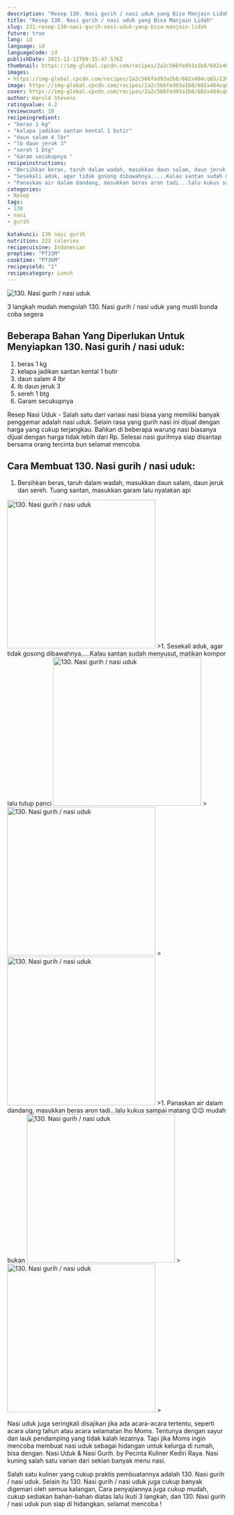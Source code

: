 ```yaml
---
description: "Resep 130. Nasi gurih / nasi uduk yang Bisa Manjain Lidah"
title: "Resep 130. Nasi gurih / nasi uduk yang Bisa Manjain Lidah"
slug: 231-resep-130-nasi-gurih-nasi-uduk-yang-bisa-manjain-lidah
future: true
lang: id
language: id
languageCode: id
publishDate: 2021-12-12T09:35:47.576Z 
thumbnail: https://img-global.cpcdn.com/recipes/2a2c566fed93a1b8/682x484cq65/130-nasi-gurih-nasi-uduk-foto-resep-utama.png
images:
- https://img-global.cpcdn.com/recipes/2a2c566fed93a1b8/682x484cq65/130-nasi-gurih-nasi-uduk-foto-resep-utama.png
image: https://img-global.cpcdn.com/recipes/2a2c566fed93a1b8/682x484cq65/130-nasi-gurih-nasi-uduk-foto-resep-utama.png
cover: https://img-global.cpcdn.com/recipes/2a2c566fed93a1b8/682x484cq65/130-nasi-gurih-nasi-uduk-foto-resep-utama.png
author: Harold Stevens
ratingvalue: 4.2
reviewcount: 10
recipeingredient:
- "beras 1 kg"
- "kelapa jadikan santan kental 1 butir"
- "daun salam 4 lbr"
- "lb daun jeruk 3"
- "sereh 1 btg"
- "Garam secukupnya "
recipeinstructions:
- "Bersihkan beras, taruh dalam wadah, masukkan daun salam, daun jeruk dan sereh. Tuang santan, masukkan garam lalu nyalakan api"
- "Sesekali aduk, agar tidak gosong dibawahnya.....Kalau santan sudah menyusut, matikan kompor lalu tutup panci"
- "Panaskan air dalam dandang, masukkan beras aron tadi...lalu kukus sampai matang 😉😉 mudah bukan"
categories:
- Resep
tags:
- 130
- nasi
- gurih

katakunci: 130 nasi gurih 
nutrition: 223 calories
recipecuisine: Indonesian
preptime: "PT33M"
cooktime: "PT36M"
recipeyield: "1"
recipecategory: Lunch
---
```



![130. Nasi gurih / nasi uduk](https://img-global.cpcdn.com/recipes/2a2c566fed93a1b8/682x484cq65/130-nasi-gurih-nasi-uduk-foto-resep-utama.png)

3 langkah mudah mengolah  130. Nasi gurih / nasi uduk yang musti bunda coba segera

<!--inarticleads1-->

## Beberapa Bahan Yang Diperlukan Untuk Menyiapkan 130. Nasi gurih / nasi uduk:

1. beras 1 kg
1. kelapa jadikan santan kental 1 butir
1. daun salam 4 lbr
1. lb daun jeruk 3
1. sereh 1 btg
1. Garam secukupnya 

Resep Nasi Uduk - Salah satu dari variasi nasi biasa yang memiliki banyak penggemar adalah nasi uduk. Selain rasa yang gurih nasi ini dijual dengan harga yang cukup terjangkau. Bahkan di beberapa warung nasi biasanya dijual dengan harga tidak lebih dari Rp. Selesai nasi gurihnya siap disantap bersama orang tercinta bun selamat mencoba. 

<!--inarticleads2-->

## Cara Membuat 130. Nasi gurih / nasi uduk:

1. Bersihkan beras, taruh dalam wadah, masukkan daun salam, daun jeruk dan sereh. Tuang santan, masukkan garam lalu nyalakan api
<img class="lazyload" data-src="https://img-global.cpcdn.com/steps/eac8d6167a74c83d/160x128cq70/130-nasi-gurih-nasi-uduk-langkah-memasak-1-foto.png" alt="130. Nasi gurih / nasi uduk" width="340" height="340">
>1. Sesekali aduk, agar tidak gosong dibawahnya.....Kalau santan sudah menyusut, matikan kompor lalu tutup panci
<img class="lazyload" data-src="https://img-global.cpcdn.com/steps/cbf2ea4207e163a0/160x128cq70/130-nasi-gurih-nasi-uduk-langkah-memasak-2-foto.png" alt="130. Nasi gurih / nasi uduk" width="340" height="340">
><img class="lazyload" data-src="https://img-global.cpcdn.com/steps/57ada9bc1318cc24/160x128cq70/130-nasi-gurih-nasi-uduk-langkah-memasak-2-foto.png" alt="130. Nasi gurih / nasi uduk" width="340" height="340">
><img class="lazyload" data-src="https://img-global.cpcdn.com/steps/1c937b761d074b34/160x128cq70/130-nasi-gurih-nasi-uduk-langkah-memasak-2-foto.png" alt="130. Nasi gurih / nasi uduk" width="340" height="340">
>1. Panaskan air dalam dandang, masukkan beras aron tadi...lalu kukus sampai matang 😉😉 mudah bukan
<img class="lazyload" data-src="https://img-global.cpcdn.com/steps/8ce757748874122f/160x128cq70/130-nasi-gurih-nasi-uduk-langkah-memasak-3-foto.png" alt="130. Nasi gurih / nasi uduk" width="340" height="340">
><img class="lazyload" data-src="https://img-global.cpcdn.com/steps/1c97ed0bd275e977/160x128cq70/130-nasi-gurih-nasi-uduk-langkah-memasak-3-foto.png" alt="130. Nasi gurih / nasi uduk" width="340" height="340">
>

Nasi uduk juga seringkali disajikan jika ada acara-acara tertentu, seperti acara ulang tahun atau acara selamatan lho Moms. Tentunya dengan sayur dan lauk pendamping yang tidak kalah lezatnya. Tapi jika Moms ingin mencoba membuat nasi uduk sebagai hidangan untuk kelurga di rumah, bisa dengan. Nasi Uduk &amp; Nasi Gurih. by Pecinta Kuliner Kediri Raya. Nasi kuning salah satu varian dari sekian banyak menu nasi. 

Salah satu kuliner yang cukup praktis pembuatannya adalah  130. Nasi gurih / nasi uduk. Selain itu  130. Nasi gurih / nasi uduk  juga cukup banyak digemari oleh semua kalangan, Cara penyajiannya juga cukup mudah, cukup sediakan bahan-bahan diatas lalu ikuti 3 langkah, dan  130. Nasi gurih / nasi uduk  pun siap di hidangkan. selamat mencoba !
